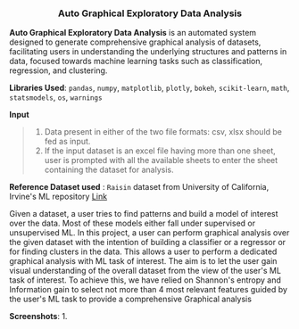 <h3 align='center'>Auto Graphical Exploratory Data Analysis</h3>

**Auto Graphical Exploratory Data Analysis** is an automated system designed to generate comprehensive graphical analysis of datasets, facilitating users in understanding the underlying structures and patterns in data, focused towards machine learning tasks such as classification, regression, and clustering.

**Libraries Used**: `pandas`, `numpy`, `matplotlib`, `plotly`, `bokeh`, `scikit-learn`, `math`, `statsmodels`, `os`, `warnings`

**Input**
> 1. Data present in either of the two file formats: csv, xlsx should be fed as input. <br>
> 2. If the input dataset is an excel file having more than one sheet, user is prompted with all the available sheets to enter the sheet containing the dataset for analysis.

**Reference Dataset used** : `Raisin` dataset from University of California, Irvine's ML repository [Link](https://archive.ics.uci.edu/dataset/850/raisin)

Given a dataset, a user tries to find patterns and build a model of interest over the data. Most of these models either fall under supervised or unsupervised ML. In this project, a user can perform graphical analysis over the given dataset with the intention of building a classifier or a regressor or for finding clusters in the data. This allows a user to perform a dedicated graphical analysis with ML task of interest. The aim is to let the user gain visual understanding of the overall dataset from the view of the user's ML task of interest. To achieve this, we have relied on Shannon's entropy and Information gain to select not more than 4 most relevant features guided by the user's ML task to provide a comprehensive Graphical analysis


**Screenshots**:
1. 



<!--
<h3> Methodology </h3>

**Step-1: Data input**
> 1. Data present in either of the two file formats: csv, xlsx should be fed as input. <br>
> 2. If the input dataset is an excel file having more than one sheet, user is prompted with all the available sheets to enter the sheet containing the dataset for analysis.

**step-2: Data Preprocessing**
-->
